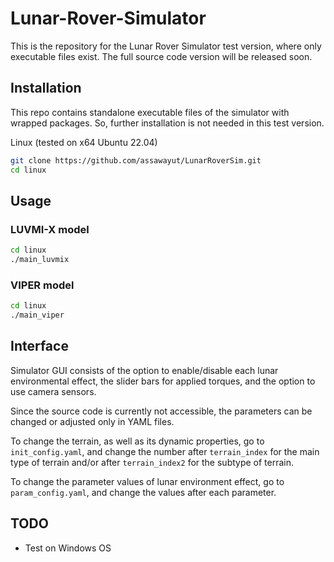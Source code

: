 # Lunar-Rover-Simulator
This is the repository for the Lunar Rover Simulator test version, where only executable files exist. The full source code version will be released soon.

## Installation
This repo contains standalone executable files of the simulator with wrapped packages. So, further installation is not needed in this test version.

Linux (tested on x64 Ubuntu 22.04)
```sh
git clone https://github.com/assawayut/LunarRoverSim.git
cd linux
```

## Usage
### LUVMI-X model
```sh
cd linux
./main_luvmix
```

### VIPER model
```sh
cd linux
./main_viper
```

## Interface
Simulator GUI consists of the option to enable/disable each lunar environmental effect, the slider bars for applied torques, and the option to use camera sensors.

Since the source code is currently not accessible, the parameters can be changed or adjusted only in YAML files.

To change the terrain, as well as its dynamic properties, go to `init_config.yaml`, and change the number after `terrain_index` for the main type of terrain and/or after `terrain_index2` for the subtype of terrain.

To change the parameter values of lunar environment effect, go to `param_config.yaml`, and change the values after each parameter.

## TODO
- Test on Windows OS
